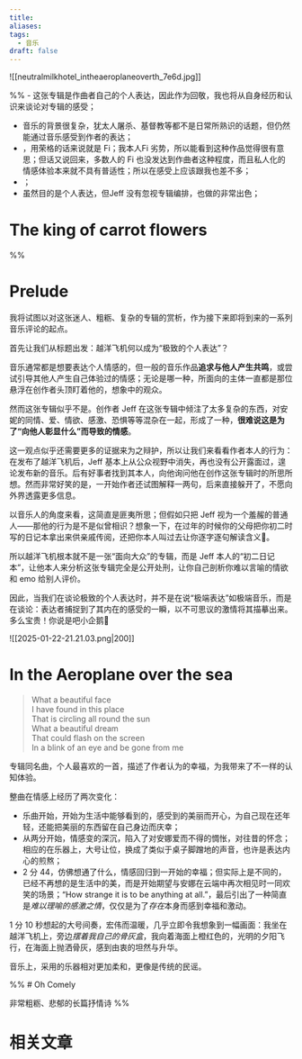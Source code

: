 ```yaml
---
title: 
aliases: 
tags:
  - 音乐
draft: false
---
```


![[neutralmilkhotel_intheaeroplaneoverth_7e6d.jpg]]

%% - 这张专辑是作曲者自己的个人表达，因此作为回敬，我也将从自身经历和认识来谈论对专辑的感受；
- 音乐的背景很复杂，犹太人屠杀、基督教等都不是日常所熟识的话题，但仍然能通过音乐感受到作者的表达；
- ，用荣格的话来说就是 Fi；我本人Fi 劣势，所以能看到这种作品觉得很有意思；但话又说回来，多数人的 Fi 也没发达到作曲者这种程度，而且私人化的情感体验本来就不具有普适性；所以在感受上应该跟我也差不多；
- ；
- 虽然目的是个人表达，但Jeff 没有忽视专辑编排，也做的非常出色；


# The king of carrot flowers

 %%

# Prelude

我将试图以对这张迷人、粗粝、复杂的专辑的赏析，作为接下来即将到来的一系列音乐评论的起点。

首先让我们从标题出发：越洋飞机何以成为“极致的个人表达”？

音乐通常都是想要表达个人情感的，但一般的音乐作品**追求与他人产生共鸣**，或尝试引导其他人产生自己体验过的情感；无论是哪一种，所面向的主体一直都是那位悬浮在创作者头顶盯着他的，想象中的观众。

然而这张专辑似乎不是。创作者 Jeff 在这张专辑中倾注了太多复杂的东西，对安妮的同情、爱、情欲、感激、恐惧等等混杂在一起，形成了一种，**很难说这是为了“向他人彰显什么”而导致的情感**。

这一观点似乎还需要更多的证据来为之辩护，所以让我们来看看作者本人的行为：在发布了越洋飞机后，Jeff 基本上从公众视野中消失，再也没有公开露面过，遑论发布新的音乐。后有好事者找到其本人，向他询问他在创作这张专辑时的所思所想。然而非常好笑的是，一开始作者还试图解释一两句，后来直接躲开了，不愿向外界透露更多信息。

以音乐人的角度来看，这简直是匪夷所思；但假如只把 Jeff 视为一个羞赧的普通人——那他的行为是不是似曾相识？想象一下，在过年的时候你的父母把你初二时写的日记本拿出来供亲戚传阅，还把你本人叫过去让你逐字逐句解读含义🤣。

所以越洋飞机根本就不是一张“面向大众”的专辑，而是 Jeff 本人的“初二日记本”，让他本人来分析这张专辑完全是公开处刑，让你自己剖析你难以言喻的情欲和 emo 给别人评价。

因此，当我们在谈论极致的个人表达时，并不是在说“极端表达”如极端音乐，而是在谈论：表达者捕捉到了其内在的感受的一瞬，以不可思议的激情将其描摹出来。多么宝贵！你说是吧小企鹅🐧

![[2025-01-22-21.21.03.png|200]]

# In the Aeroplane over the sea

> What a beautiful face  
> I have found in this place  
> That is circling all round the sun  
> What a beautiful dream  
> That could flash on the screen  
> In a blink of an eye and be gone from me

专辑同名曲，个人最喜欢的一首，描述了作者认为的幸福，为我带来了不一样的认知体验。

整曲在情感上经历了两次变化：

- 乐曲开始，开始为生活中能够看到的，感受到的美丽而开心，为自己现在还年轻，还能把美丽的东西留在自己身边而庆幸；
- 从两分开始，情感变的深沉，陷入了对安娜爱而不得的惆怅，对往昔的怀念；相应的在乐器上，大号让位，换成了类似于桌子脚蹭地的声音，也许是表达内心的煎熬；
- 2 分 44，仿佛想通了什么，情感回归到一开始的幸福；但实际上是不同的，已经不再想的是生活中的美，而是开始期望与安娜在云端中再次相见时一同欢笑的场景；“How strange it is to be anything at all.”，最后引出了一种简直是*难以理喻的感激之情*，仅仅是为了*存在*本身而感到幸福和激动。

1 分 10 秒想起的大号间奏，宏伟而温暖，几乎立即令我想象到一幅画面：我坐在越洋飞机上，旁边*摆着我自己的骨灰盒*，我向着海面上橙红色的，光明的夕阳飞行，在海面上抛洒骨灰，感到由衷的坦然与升华。

音乐上，采用的乐器相对更加柔和，更像是传统的民谣。

%% # Oh Comely

非常粗粝、悲郁的长篇抒情诗 %%

# 相关文章

